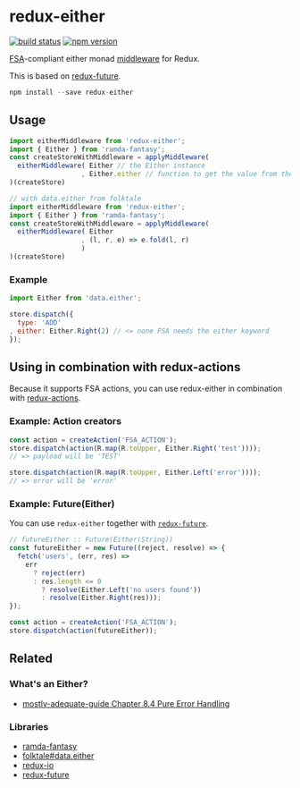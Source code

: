 redux-either
============

[![build status](https://img.shields.io/travis/stoeffel/redux-either/master.svg?style=flat-square)](https://travis-ci.org/stoeffel/redux-either)
[![npm version](https://img.shields.io/npm/v/redux-either.svg?style=flat-square)](https://www.npmjs.com/package/redux-either)

[FSA](https://github.com/acdlite/flux-standard-action)-compliant either monad [middleware](https://github.com/gaearon/redux/blob/master/docs/middleware.md) for Redux.

This is based on [redux-future](https://github.com/stoeffel/redux-future).


```js
npm install --save redux-either
```

## Usage

```js
import eitherMiddleware from 'redux-either';
import { Either } from 'ramda-fantasy';
const createStoreWithMiddleware = applyMiddleware(
  eitherMiddleware( Either // the Either instance
                  , Either.either // function to get the value from the Either
)(createStore)

// with data.either from folktale
import eitherMiddleware from 'redux-either';
import { Either } from 'ramda-fantasy';
const createStoreWithMiddleware = applyMiddleware(
  eitherMiddleware( Either
                  , (l, r, e) => e.fold(l, r)
                  )
)(createStore)
```


### Example

```js
import Either from 'data.either';

store.dispatch({
  type: 'ADD'
, either: Either.Right(2) // <= none FSA needs the either keyword
});

```

## Using in combination with redux-actions

Because it supports FSA actions, you can use redux-either in combination with [redux-actions](https://github.com/acdlite/redux-actions).

### Example: Action creators

```js
const action = createAction('FSA_ACTION');
store.dispatch(action(R.map(R.toUpper, Either.Right('test'))));
// => payload will be 'TEST'

store.dispatch(action(R.map(R.toUpper, Either.Left('error'))));
// => error will be 'error'
```

### Example: Future(Either)

You can use `redux-either` together with [`redux-future`](https://github.com/stoeffel/redux-future).

```js
// futureEither :: Future(Either(String))
const futureEither = new Future((reject, resolve) => {
  fetch('users', (err, res) =>
    err
      ? reject(err)
      : res.length <= 0
        ? resolve(Either.Left('no users found'))
        : resolve(Either.Right(res)));
});

const action = createAction('FSA_ACTION');
store.dispatch(action(futureEither));
```


## Related

### What's an Either?
* [mostly-adequate-guide  Chapter 8.4 Pure Error Handling](https://drboolean.gitbooks.io/mostly-adequate-guide/content/ch8.html#pure-error-handling)

### Libraries

* [ramda-fantasy](https://github.com/ramda/ramda-fantasy)
* [folktale#data.either](https://github.com/folktale/data.either)
* [redux-io](https://github.com/stoeffel/redux-io)
* [redux-future](https://github.com/stoeffel/redux-future)
